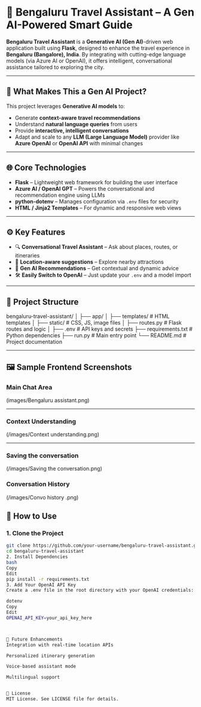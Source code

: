 # 🧳 Bengaluru Travel Assistant – A Gen AI-Powered Smart Guide

**Bengaluru Travel Assistant** is a **Generative AI (Gen AI)**-driven web application built using **Flask**, designed to enhance the travel experience in **Bengaluru (Bangalore), India**. By integrating with cutting-edge language models (via Azure AI or OpenAI), it offers intelligent, conversational assistance tailored to exploring the city.

---

## 🧠 What Makes This a Gen AI Project?

This project leverages **Generative AI models** to:

- Generate **context-aware travel recommendations**
- Understand **natural language queries** from users
- Provide **interactive, intelligent conversations**
- Adapt and scale to any **LLM (Large Language Model)** provider like **Azure OpenAI** or **OpenAI API** with minimal changes

---

## 🌐 Core Technologies

- **Flask** – Lightweight web framework for building the user interface
- **Azure AI / OpenAI GPT** – Powers the conversational and recommendation engine using LLMs
- **python-dotenv** – Manages configuration via `.env` files for security
- **HTML / Jinja2 Templates** – For dynamic and responsive web views

---

## ⚙️ Key Features

- 🔍 **Conversational Travel Assistant** – Ask about places, routes, or itineraries
- 📍 **Location-aware suggestions** – Explore nearby attractions
- 🤖 **Gen AI Recommendations** – Get contextual and dynamic advice
- 🛠️ **Easily Switch to OpenAI** – Just update your `.env` and a model import

---

## 📁 Project Structure

bengaluru-travel-assistant/
│
├── app/
│ ├── templates/ # HTML templates
│ ├── static/ # CSS, JS, image files
│ ├── routes.py # Flask routes and logic
│
├── .env # API keys and secrets
├── requirements.txt # Python dependencies
├── run.py # Main entry point
└── README.md # Project documentation


---

## 🖼️ Sample Frontend Screenshots

### Main Chat Area

(images/Bengaluru assistant.png)

---

### Context Understanding

(/images/Context understanding.png)

---

### Saving the conversation

(/images/Saving the conversation.png)

### Conversation History

(/images/Convo history .png)


## 🔑 How to Use

### 1. Clone the Project

```bash
git clone https://github.com/your-username/bengaluru-travel-assistant.git
cd bengaluru-travel-assistant
2. Install Dependencies
bash
Copy
Edit
pip install -r requirements.txt
3. Add Your OpenAI API Key
Create a .env file in the root directory with your OpenAI credentials:

dotenv
Copy
Edit
OPENAI_API_KEY=your_api_key_here



📌 Future Enhancements
Integration with real-time location APIs

Personalized itinerary generation

Voice-based assistant mode

Multilingual support


🧾 License
MIT License. See LICENSE file for details.

